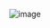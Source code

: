 ![image](https://github.com/Rahul-chaurasiya/Leetcode-Practice-Problem/assets/77222540/332ad6ac-02d1-4614-be33-a33702c32ded)
